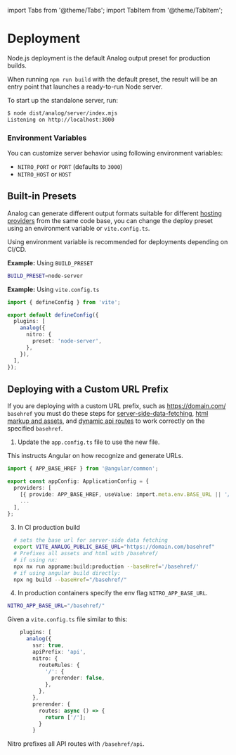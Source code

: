 import Tabs from '@theme/Tabs';
import TabItem from '@theme/TabItem';

# Deployment

Node.js deployment is the default Analog output preset for production builds.

When running `npm run build` with the default preset, the result will be an entry point that launches a ready-to-run Node server.

To start up the standalone server, run:

```bash
$ node dist/analog/server/index.mjs
Listening on http://localhost:3000
```

### Environment Variables

You can customize server behavior using following environment variables:

- `NITRO_PORT` or `PORT` (defaults to `3000`)
- `NITRO_HOST` or `HOST`

## Built-in Presets

Analog can generate different output formats suitable for different [hosting providers](/docs/features/deployment/providers) from the same code base, you can change the deploy preset using an environment variable or `vite.config.ts`.

Using environment variable is recommended for deployments depending on CI/CD.

**Example:** Using `BUILD_PRESET`

```bash
BUILD_PRESET=node-server
```

**Example:** Using `vite.config.ts`

```ts
import { defineConfig } from 'vite';

export default defineConfig({
  plugins: [
    analog({
      nitro: {
        preset: 'node-server',
      },
    }),
  ],
});
```

## Deploying with a Custom URL Prefix

If you are deploying with a custom URL prefix, such as https://domain.com/ `basehref` you must do these steps for [server-side-data-fetching](https://analogjs.org/docs/features/data-fetching/server-side-data-fetching), [html markup and assets](https://angular.io/api/common/APP_BASE_HREF), and [dynamic api routes](https://analogjs.org/docs/features/api/overview) to work correctly on the specified `basehref`.

1. Update the `app.config.ts` file to use the new file.

This instructs Angular on how recognize and generate URLs.

```ts
import { APP_BASE_HREF } from '@angular/common';

export const appConfig: ApplicationConfig = {
  providers: [
    [{ provide: APP_BASE_HREF, useValue: import.meta.env.BASE_URL || '/' }],
    ...
  ],
};
```

3. In CI production build

```bash
  # sets the base url for server-side data fetching
  export VITE_ANALOG_PUBLIC_BASE_URL="https://domain.com/basehref"
  # Prefixes all assets and html with /basehref/
  # if using nx:
  npx nx run appname:build:production --baseHref='/basehref/'
  # if using angular build directly:
  npx ng build --baseHref="/basehref/"
```

4. In production containers specify the env flag `NITRO_APP_BASE_URL`.

```bash
NITRO_APP_BASE_URL="/basehref/"
```

Given a `vite.config.ts` file similar to this:

```ts
    plugins: [
      analog({
        ssr: true,
        apiPrefix: 'api',
        nitro: {
          routeRules: {
            '/': {
              prerender: false,
            },
          },
        },
        prerender: {
          routes: async () => {
            return ['/'];
          }
        }
```

Nitro prefixes all API routes with `/basehref/api`.
